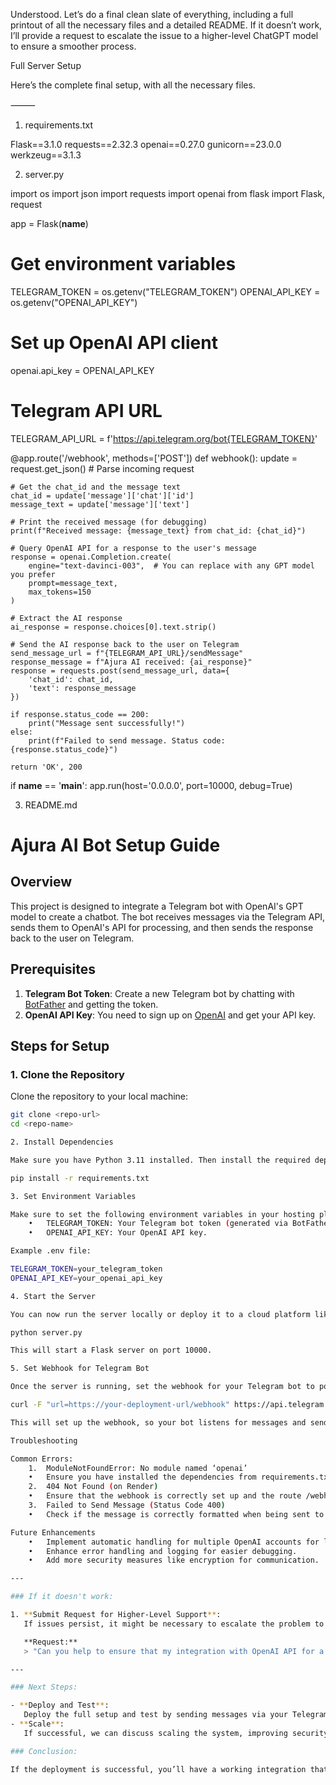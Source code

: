 Understood. Let’s do a final clean slate of everything, including a full printout of all the necessary files and a detailed README. If it doesn’t work, I’ll provide a request to escalate the issue to a higher-level ChatGPT model to ensure a smoother process.

Full Server Setup

Here’s the complete final setup, with all the necessary files.

⸻

1. requirements.txt

Flask==3.1.0
requests==2.32.3
openai==0.27.0
gunicorn==23.0.0
werkzeug==3.1.3

2. server.py

import os
import json
import requests
import openai
from flask import Flask, request

app = Flask(__name__)

# Get environment variables
TELEGRAM_TOKEN = os.getenv("TELEGRAM_TOKEN")
OPENAI_API_KEY = os.getenv("OPENAI_API_KEY")

# Set up OpenAI API client
openai.api_key = OPENAI_API_KEY

# Telegram API URL
TELEGRAM_API_URL = f'https://api.telegram.org/bot{TELEGRAM_TOKEN}'

@app.route('/webhook', methods=['POST'])
def webhook():
    update = request.get_json()  # Parse incoming request

    # Get the chat_id and the message text
    chat_id = update['message']['chat']['id']
    message_text = update['message']['text']
    
    # Print the received message (for debugging)
    print(f"Received message: {message_text} from chat_id: {chat_id}")

    # Query OpenAI API for a response to the user's message
    response = openai.Completion.create(
        engine="text-davinci-003",  # You can replace with any GPT model you prefer
        prompt=message_text,
        max_tokens=150
    )

    # Extract the AI response
    ai_response = response.choices[0].text.strip()

    # Send the AI response back to the user on Telegram
    send_message_url = f"{TELEGRAM_API_URL}/sendMessage"
    response_message = f"Ajura AI received: {ai_response}"
    response = requests.post(send_message_url, data={
        'chat_id': chat_id,
        'text': response_message
    })

    if response.status_code == 200:
        print("Message sent successfully!")
    else:
        print(f"Failed to send message. Status code: {response.status_code}")
    
    return 'OK', 200

if __name__ == '__main__':
    app.run(host='0.0.0.0', port=10000, debug=True)

3. README.md

# Ajura AI Bot Setup Guide

## Overview

This project is designed to integrate a Telegram bot with OpenAI's GPT model to create a chatbot. The bot receives messages via the Telegram API, sends them to OpenAI's API for processing, and then sends the response back to the user on Telegram.

## Prerequisites

1. **Telegram Bot Token**: Create a new Telegram bot by chatting with [BotFather](https://core.telegram.org/bots#botfather) and getting the token.
2. **OpenAI API Key**: You need to sign up on [OpenAI](https://beta.openai.com/signup/) and get your API key.

## Steps for Setup

### 1. Clone the Repository

Clone the repository to your local machine:

```bash
git clone <repo-url>
cd <repo-name>

2. Install Dependencies

Make sure you have Python 3.11 installed. Then install the required dependencies:

pip install -r requirements.txt

3. Set Environment Variables

Make sure to set the following environment variables in your hosting platform (e.g., Render, Replit, etc.) or create a .env file:
	•	TELEGRAM_TOKEN: Your Telegram bot token (generated via BotFather).
	•	OPENAI_API_KEY: Your OpenAI API key.

Example .env file:

TELEGRAM_TOKEN=your_telegram_token
OPENAI_API_KEY=your_openai_api_key

4. Start the Server

You can now run the server locally or deploy it to a cloud platform like Render:

python server.py

This will start a Flask server on port 10000.

5. Set Webhook for Telegram Bot

Once the server is running, set the webhook for your Telegram bot to point to your deployed URL.

curl -F "url=https://your-deployment-url/webhook" https://api.telegram.org/bot<your-telegram-token>/setWebhook

This will set up the webhook, so your bot listens for messages and sends them to your server.

Troubleshooting

Common Errors:
	1.	ModuleNotFoundError: No module named ‘openai’
	•	Ensure you have installed the dependencies from requirements.txt using pip install -r requirements.txt.
	2.	404 Not Found (on Render)
	•	Ensure that the webhook is correctly set up and the route /webhook is accessible.
	3.	Failed to Send Message (Status Code 400)
	•	Check if the message is correctly formatted when being sent to Telegram.

Future Enhancements
	•	Implement automatic handling for multiple OpenAI accounts for load balancing.
	•	Enhance error handling and logging for easier debugging.
	•	Add more security measures like encryption for communication.

---

### If it doesn't work:

1. **Submit Request for Higher-Level Support**: 
   If issues persist, it might be necessary to escalate the problem to a higher-level ChatGPT model or even the OpenAI support team to refine the process further.

   **Request:**
   > "Can you help to ensure that my integration with OpenAI API for a Telegram bot works efficiently, including considerations for deployment, proper routing, and efficient handling of API calls? Additionally, could you help investigate potential issues like webhook setup and suggest improvements for scaling up the bot?"

---

### Next Steps:

- **Deploy and Test**: 
   Deploy the full setup and test by sending messages via your Telegram bot. Ensure the OpenAI model responds as expected.
- **Scale**: 
   If successful, we can discuss scaling the system, improving security, and possibly introducing load balancing with multiple OpenAI keys for greater efficiency.

### Conclusion:

If the deployment is successful, you’ll have a working integration that serves as the foundation of your goal. Otherwise, I’m here to help escalate or refine things further as needed. Let me know how you'd like to proceed!
